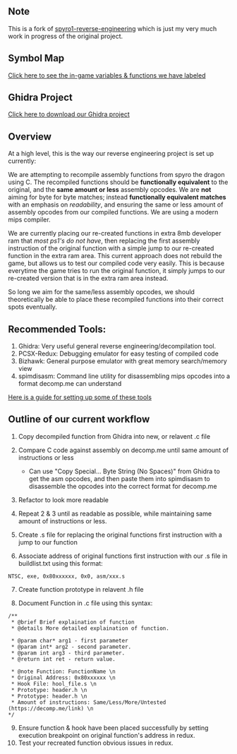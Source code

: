 ## Note
This is a fork of [spyro1-reverse-engineering](https://github.com/C0mposer/spyro1-reverse-engineering) which is just my very much work in progress of the original project.

## Symbol Map
[Click here to see the in-game variables & functions we have labeled](https://c0mposer.github.io/spyro1-reverse-engineering/html/symbol_map.html)

## Ghidra Project
[Click here to download our Ghidra project](https://c0mposer.github.io/spyro1-reverse-engineering/html/ghidra_project.html)

## Overview
At a high level, this is the way our reverse engineering project is set up currently: 

We are attempting to recompile assembly functions from spyro the dragon using C. The recompiled functions should be **functionally equivalent** to the original, and the **same amount or less** assembly opcodes. We are **not** aiming for byte for byte matches; instead **functionally equivalent matches** with an emphasis on *readability*, and ensuring the same or less amount of assembly opcodes from our compiled functions. We are using a modern mips compiler.

We are currently placing our re-created functions in extra 8mb developer ram that *most ps1's do not have*, then replacing the first assembly instruction of the original function with a simple jump to our re-created function in the extra ram area. This current approach does not rebuild 
the game, but allows us to test our compiled code very easily. This is because everytime the game tries to run the original function, it simply jumps to our re-created version that is in the extra ram area instead. 

So long we aim for the same/less assembly opcodes, we should theoretically be able to place these recompiled functions into their correct spots eventually.

## Recommended Tools:
1. Ghidra: Very useful general reverse engineering/decompilation tool.
2. PCSX-Redux: Debugging emulator for easy testing of compiled code
3. Bizhawk: General purpose emulator with great memory search/memory view
4. spimdisasm: Command line utility for disassembling mips opcodes into a format decomp.me can understand

[Here is a guide for setting up some of these tools](https://docs.google.com/document/d/1hX7SrIHD35QESLQdDki3KHT-sHRcJ61hrNL_sEI3oww/edit#heading=h.6rhd60yzzk7r)

## Outline of our current workflow
1. Copy decompiled function from Ghidra into new, or relavent .c file

2. Compare C code against assembly on decomp.me until same amount of instructions or less 
    - Can use "Copy Special... Byte String (No Spaces)" from Ghidra to get the asm opcodes, and then paste them into spimdisasm to disassemble the opcodes into the correct format for decomp.me
3. Refactor to look more readable
4. Repeat 2 & 3 until as readable as possible, while maintaining same amount of instructions or less.

5. Create .s file for replacing the original functions first instruction with a jump to our function

6. Associate address of original functions first instruction with our .s file in buildlist.txt using this format:
```
NTSC, exe, 0x80xxxxxx, 0x0, asm/xxx.s
```

7. Create function prototype in relavent .h file

8. Document Function in .c file using this syntax:
```
/**
 * @brief Brief explaination of function
 * @details More detailed explaination of function.

 * @param char* arg1 - first parameter
 * @param int* arg2 - second parameter.
 * @param int arg3 - third parameter.
 * @return int ret - return value.

 * @note Function: FunctionName \n
 * Original Address: 0x80xxxxxx \n
 * Hook File: hool_file.s \n
 * Prototype: header.h \n
 * Prototype: header.h \n
 * Amount of instructions: Same/Less/More/Untested (https://decomp.me/link) \n
*/
```

9. Ensure function & hook have been placed successfully by setting execution breakpoint on original function's address in redux. 
10. Test your recreated function obvious issues in redux.
